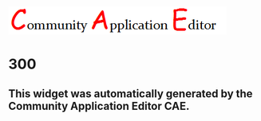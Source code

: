 ![CAE](https://github.com/PhilCAEOrg/frontendComponent-300/blob/gh-pages/img/logo.png)  

300
===================


This widget was automatically generated by the Community Application Editor CAE.  
---------------
